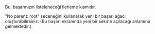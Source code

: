 Bu, başarınızın listeleneceği ilerleme kısmıdır.

"No parent: root" seçeneğini kullanarak yeni bir başarı ağacı oluşturabilirsiniz. (Bu başarı ekranında yeni bir sekme açılacağı anlamına gelmektedir.).